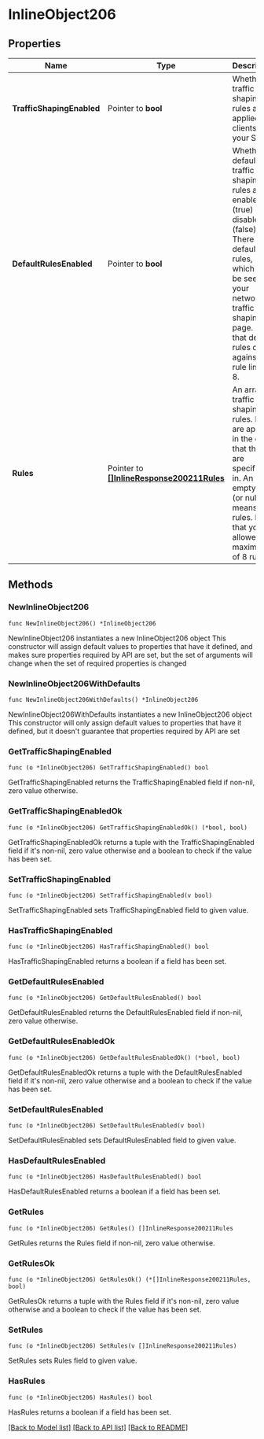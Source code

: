 # InlineObject206

## Properties

Name | Type | Description | Notes
------------ | ------------- | ------------- | -------------
**TrafficShapingEnabled** | Pointer to **bool** | Whether traffic shaping rules are applied to clients on your SSID. | [optional] 
**DefaultRulesEnabled** | Pointer to **bool** | Whether default traffic shaping rules are enabled (true) or disabled (false). There are 4 default rules, which can be seen on your network&#39;s traffic shaping page. Note that default rules count against the rule limit of 8. | [optional] 
**Rules** | Pointer to [**[]InlineResponse200211Rules**](InlineResponse200211Rules.md) |     An array of traffic shaping rules. Rules are applied in the order that     they are specified in. An empty list (or null) means no rules. Note that     you are allowed a maximum of 8 rules.  | [optional] 

## Methods

### NewInlineObject206

`func NewInlineObject206() *InlineObject206`

NewInlineObject206 instantiates a new InlineObject206 object
This constructor will assign default values to properties that have it defined,
and makes sure properties required by API are set, but the set of arguments
will change when the set of required properties is changed

### NewInlineObject206WithDefaults

`func NewInlineObject206WithDefaults() *InlineObject206`

NewInlineObject206WithDefaults instantiates a new InlineObject206 object
This constructor will only assign default values to properties that have it defined,
but it doesn't guarantee that properties required by API are set

### GetTrafficShapingEnabled

`func (o *InlineObject206) GetTrafficShapingEnabled() bool`

GetTrafficShapingEnabled returns the TrafficShapingEnabled field if non-nil, zero value otherwise.

### GetTrafficShapingEnabledOk

`func (o *InlineObject206) GetTrafficShapingEnabledOk() (*bool, bool)`

GetTrafficShapingEnabledOk returns a tuple with the TrafficShapingEnabled field if it's non-nil, zero value otherwise
and a boolean to check if the value has been set.

### SetTrafficShapingEnabled

`func (o *InlineObject206) SetTrafficShapingEnabled(v bool)`

SetTrafficShapingEnabled sets TrafficShapingEnabled field to given value.

### HasTrafficShapingEnabled

`func (o *InlineObject206) HasTrafficShapingEnabled() bool`

HasTrafficShapingEnabled returns a boolean if a field has been set.

### GetDefaultRulesEnabled

`func (o *InlineObject206) GetDefaultRulesEnabled() bool`

GetDefaultRulesEnabled returns the DefaultRulesEnabled field if non-nil, zero value otherwise.

### GetDefaultRulesEnabledOk

`func (o *InlineObject206) GetDefaultRulesEnabledOk() (*bool, bool)`

GetDefaultRulesEnabledOk returns a tuple with the DefaultRulesEnabled field if it's non-nil, zero value otherwise
and a boolean to check if the value has been set.

### SetDefaultRulesEnabled

`func (o *InlineObject206) SetDefaultRulesEnabled(v bool)`

SetDefaultRulesEnabled sets DefaultRulesEnabled field to given value.

### HasDefaultRulesEnabled

`func (o *InlineObject206) HasDefaultRulesEnabled() bool`

HasDefaultRulesEnabled returns a boolean if a field has been set.

### GetRules

`func (o *InlineObject206) GetRules() []InlineResponse200211Rules`

GetRules returns the Rules field if non-nil, zero value otherwise.

### GetRulesOk

`func (o *InlineObject206) GetRulesOk() (*[]InlineResponse200211Rules, bool)`

GetRulesOk returns a tuple with the Rules field if it's non-nil, zero value otherwise
and a boolean to check if the value has been set.

### SetRules

`func (o *InlineObject206) SetRules(v []InlineResponse200211Rules)`

SetRules sets Rules field to given value.

### HasRules

`func (o *InlineObject206) HasRules() bool`

HasRules returns a boolean if a field has been set.


[[Back to Model list]](../README.md#documentation-for-models) [[Back to API list]](../README.md#documentation-for-api-endpoints) [[Back to README]](../README.md)


